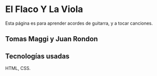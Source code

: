 # El Flaco Y La Viola
Esta página es para aprender acordes de guitarra, y a tocar canciones.
## Tomas Maggi y Juan Rondon
## Tecnologías usadas
HTML, CSS.